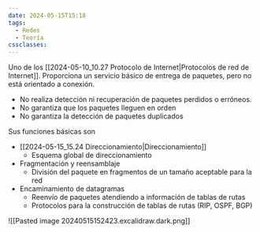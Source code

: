 ```yaml
---
date: 2024-05-15T15:18
tags:
  - Redes
  - Teoría
cssclasses:
---
```

Uno de los [[2024-05-10_10.27 Protocolo de Internet|Protocolos de red de Internet]]. Proporciona un servicio básico de entrega de paquetes, pero no está orientado a conexión.

* No realiza detección ni recuperación de paquetes perdidos o erróneos.
* No garantiza que los paquetes lleguen en orden
* No garantiza la detección de paquetes duplicados

Sus funciones básicas son
* [[2024-05-15_15.24 Direccionamiento|Direccionamiento]]
	* Esquema global de direccionamiento
* Fragmentación y reensamblaje
	* División del paquete en fragmentos de un tamaño aceptable para la red
* Encaminamiento de datagramas
	* Reenvío de paquetes atendiendo a información de tablas de rutas
	* Protocolos para la construcción de tablas de rutas (RIP, OSPF, BGP)

![[Pasted image 20240515152423.excalidraw.dark.png]]

